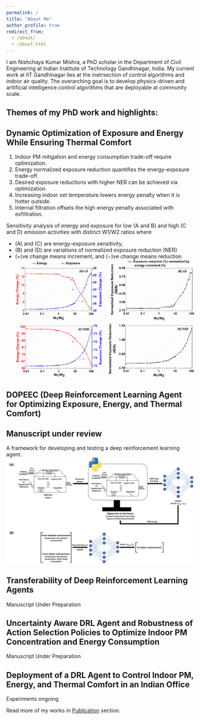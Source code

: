 ```yaml
---
permalink: /
title: "About Me"
author_profile: true
redirect_from: 
  - /about/
  - /about.html
---
```


I am Nishchaya Kumar Mishra, a PhD scholar in the Department of Civil Engineering at Indian Inatitute of Technology Gandhinagar, India. My current work at IIT Gandhinagar lies at the inetrsection of control algorithms and indoor air quality. The overarching goal is to develop physics-driven and aritificial intelligence control algorithms that are deployable at community scale. 

Themes of my PhD work and highlights:
---

Dynamic Optimization of Exposure and Energy While Ensuring Thermal Comfort
---
1. Indoor PM mitigation and energy consumption trade-off require optimization.
2. Energy normalized exposure reduction quantifies the energy-exposure trade-off.
3. Desired exposure reductions with higher NER can be achieved via optimization.
4. Increasing indoor set temperature lowers energy penalty when it is hotter outside.
5. Internal filtration offsets the high energy penalty associated with exfiltration.

Sensitivity analysis of energy and exposure for low (A and B) and high (C and D) emission activities with distinct W1/W2 ratios where
- (A) and (C) are energy-exposure sensitivity,
- (B) and (D) are variations of normalized exposure reduction (NER)
- (+)ve change means increment, and (−)ve change means reduction
![LD_TGD_Sensitivity](/images/LD_TGD_Sensitivity.jpg)

DOPEEC (Deep Reinforcement Learning Agent for Optimizing Exposure, Energy, and Thermal Comfort)
---
Manuscript under review
---
A framework for developing and testing a deep reinforcement learning agent.
![DOPEEC](/images/DOPEEC.jpg)

Transferability of Deep Reinforcement Learning Agents
---
Manuscript Under Preparation

Uncertainty Aware DRL Agent and Robustness of Action Selection Policies to Optimize Indoor PM Concentration and Energy Consumption
---
Manuscript Under Preparation

Deployment of a DRL Agent to Control Indoor PM, Energy, and Thermal Comfort in an Indian Office
---
Experiments ongoing

Read more of my works in [Publication](https://nishmishra15.github.io//publications) section.
  


